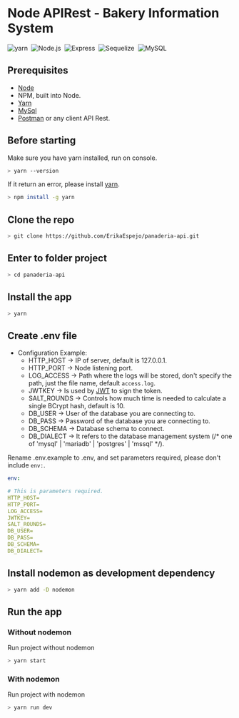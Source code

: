 # Node APIRest - Bakery Information System
![yarn](https://img.shields.io/badge/-yarn-red?style=flat)&nbsp;
![Node.js](https://img.shields.io/badge/-Node.js-brightgreen?style=flat)&nbsp;
![Express](https://img.shields.io/badge/-Express.js-2EA1FF?style=flat)&nbsp;
![Sequelize](https://img.shields.io/badge/-Sequelize.js-2F406A?style=flat)&nbsp;
![MySQL](https://img.shields.io/badge/-MySQL-FFFFFF?style=flat)&nbsp;

## Prerequisites

- [Node](https://nodejs.org/)
- NPM, built into Node.
- [Yarn](https://yarnpkg.com/getting-started/install)
- [MySql](https://dev.mysql.com/downloads/)
- [Postman](https://www.postman.com/) or any client API Rest.

## Before starting

Make sure you have yarn installed, run on console.

```sh
> yarn --version
```

If it return an error, please install [yarn](https://yarnpkg.com/getting-started/install).

```sh
> npm install -g yarn
```

## Clone the repo

```sh
> git clone https://github.com/ErikaEspejo/panaderia-api.git
```

## Enter to folder project

```sh
> cd panaderia-api
```

## Install the app

```sh
> yarn
```

## Create .env file

- Configuration Example:
  - HTTP_HOST -> IP of server, default is 127.0.0.1.
  - HTTP_PORT -> Node listening port.
  - LOG_ACCESS -> Path where the logs will be stored, don't specify the path, just the file name, default `access.log`.
  - JWTKEY -> Is used by [JWT](https://www.npmjs.com/package/jsonwebtoken) to sign the token.
  - SALT_ROUNDS -> Controls how much time is needed to calculate a single BCrypt hash, default is 10.
  - DB_USER -> User of the database you are connecting to.
  - DB_PASS -> Password of the database you are connecting to.
  - DB_SCHEMA -> Database schema to connect.
  - DB_DIALECT -> It refers to the database management system (/* one of 'mysql' | 'mariadb' | 'postgres' | 'mssql' */).

Rename .env.example to .env, and set parameters required, please don't include `env:`.

```yaml
env:

# This is parameters required.
HTTP_HOST=
HTTP_PORT=
LOG_ACCESS=
JWTKEY=
SALT_ROUNDS=
DB_USER=
DB_PASS=
DB_SCHEMA=
DB_DIALECT=

```

## Install nodemon as development dependency

```sh
> yarn add -D nodemon
```

## Run the app

### Without nodemon

Run project without nodemon

```sh
> yarn start
```

### With nodemon

Run project with nodemon

```sh
> yarn run dev
```